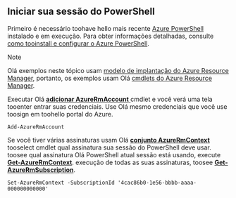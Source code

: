 
## <a name="start-your-powershell-session"></a>Iniciar sua sessão do PowerShell
Primeiro é necessário toohave hello mais recente [Azure PowerShell](http://msdn.microsoft.com/library/mt619274.aspx) instalado e em execução. Para obter informações detalhadas, consulte [como tooinstall e configurar o Azure PowerShell](/powershell/azureps-cmdlets-docs).

> [!NOTE]
> Olá exemplos neste tópico usam [modelo de implantação do Azure Resource Manager](../articles/azure-resource-manager/resource-group-overview.md), portanto, os exemplos usam Olá [cmdlets do Azure Resource Manager](http://msdn.microsoft.com/library/azure/mt125356.aspx). 
> 
> 

Executar Olá [ **adicionar AzureRmAccount** ](http://msdn.microsoft.com/library/mt619267.aspx) cmdlet e você verá uma tela tooenter entrar suas credenciais. Use Olá mesmo credenciais que você use toosign em toohello portal do Azure.

    Add-AzureRmAccount

Se você tiver várias assinaturas usam Olá [ **conjunto AzureRmContext** ](http://msdn.microsoft.com/library/mt619263.aspx) tooselect cmdlet qual assinatura sua sessão do PowerShell deve usar. toosee qual assinatura Olá PowerShell atual sessão está usando, execute [ **Get-AzureRmContext**](http://msdn.microsoft.com/library/mt619265.aspx). execução de todas as suas assinaturas, toosee [ **Get-AzureRmSubscription**](http://msdn.microsoft.com/library/mt619284.aspx).

    Set-AzureRmContext -SubscriptionId '4cac86b0-1e56-bbbb-aaaa-000000000000'

